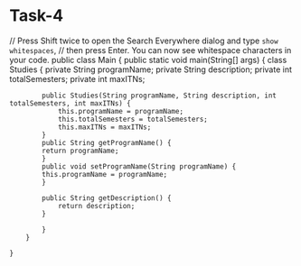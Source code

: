 # Task-4
// Press Shift twice to open the Search Everywhere dialog and type `show whitespaces`,
// then press Enter. You can now see whitespace characters in your code.
public class Main {
    public static void main(String[] args) {
        class Studies {
            private String programName;
            private String description;
            private int totalSemesters;
            private int maxITNs;

            public Studies(String programName, String description, int totalSemesters, int maxITNs) {
                this.programName = programName;
                this.totalSemesters = totalSemesters;
                this.maxITNs = maxITNs;
            }
            public String getProgramName() {
            return programName;
            }
            public void setProgramName(String programName) {
            this.programName = programName;
            }

            public String getDescription() {
                return description;
            }

            }
        }

    }
